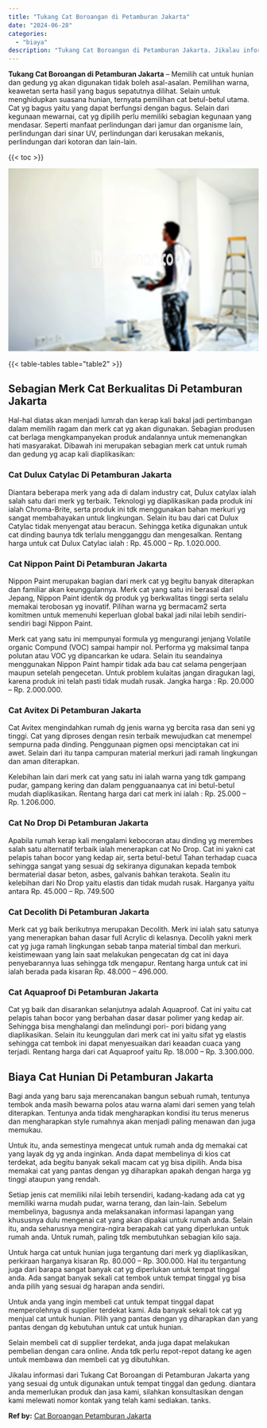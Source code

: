 ```yaml
---
title: "Tukang Cat Boroangan di Petamburan Jakarta"
date: "2024-06-28"
categories: 
  - "biaya"
description: "Tukang Cat Boroangan di Petamburan Jakarta. Jikalau informasi dari Tukang Cat Boroangan di Petamburan Jakarta yang yang sesuai dg untuk digunakan untuk tempa..."
---
```


**Tukang Cat Boroangan di Petamburan Jakarta** – Memilih cat untuk hunian dan gedung yg akan digunakan tidak boleh asal-asalan. Pemilihan warna, keawetan serta hasil yang bagus sepatutnya dilihat. Selain untuk menghidupkan suasana hunian, ternyata pemilihan cat betul-betul utama. Cat yg bagus yaitu yang dapat berfungsi dengan bagus. Selain dari kegunaan mewarnai, cat yg dipilih perlu memiliki sebagian kegunaan yang mendasar. Seperti manfaat perlindungan dari jamur dan organisme lain, perlindungan dari sinar UV, perlindungan dari kerusakan mekanis, perlindungan dari kotoran dan lain-lain.

{{< toc >}}

![Tukang Cat Boroangan di Petamburan Jakarta](/images/jasa-cat-murah21.png)

{{< table-tables table="table2" >}}

## Sebagian Merk Cat Berkualitas Di Petamburan Jakarta

Hal-hal diatas akan menjadi lumrah dan kerap kali bakal jadi pertimbangan dalam memilih ragam dan merk cat yg akan digunakan. Sebagian produsen cat berlaga mengkampanyekan produk andalannya untuk memenangkan hati masyarakat. Dibawah ini merupakan sebagian merk cat untuk rumah dan gedung yg acap kali diaplikasikan:

### Cat Dulux Catylac Di Petamburan Jakarta

Diantara beberapa merk yang ada di dalam industry cat, Dulux catylax ialah salah satu dari merk yg terbaik. Teknologi yg diaplikasikan pada produk ini ialah Chroma-Brite, serta produk ini tdk menggunakan bahan merkuri yg sangat membahayakan untuk lingkungan. Selain itu bau dari cat Dulux Catylac tidak menyengat atau beracun. Sehingga ketika digunakan untuk cat dinding baunya tdk terlalu mengganggu dan mengesalkan. Rentang harga untuk cat Dulux Catylac ialah : Rp. 45.000 – Rp. 1.020.000.

### Cat Nippon Paint Di Petamburan Jakarta

Nippon Paint merupakan bagian dari merk cat yg begitu banyak diterapkan dan familiar akan keunggulannya. Merk cat yang satu ini berasal dari Jepang, Nippon Paint identik dg produk yg berkwalitas tinggi serta selalu memakai terobosan yg inovatif. Pilihan warna yg bermacam2 serta komitmen untuk memenuhi keperluan global bakal jadi nilai lebih sendiri-sendiri bagi Nippon Paint.

Merk cat yang satu ini mempunyai formula yg mengurangi jenjang Volatile organic Compund (VOC) sampai hampir nol. Performa yg maksimal tanpa polutan atau VOC yg dipancarkan ke udara. Selain itu seandainya menggunakan Nippon Paint hampir tidak ada bau cat selama pengerjaan maupun setelah pengecetan. Untuk problem kulaitas jangan diragukan lagi, karena produk ini telah pasti tidak mudah rusak. Jangka harga : Rp. 20.000 – Rp. 2.000.000.

### Cat Avitex Di Petamburan Jakarta

Cat Avitex mengindahkan rumah dg jenis warna yg bercita rasa dan seni yg tinggi. Cat yang diproses dengan resin terbaik mewujudkan cat menempel sempurna pada dinding. Penggunaan pigmen opsi menciptakan cat ini awet. Selain dari itu tanpa campuran material merkuri jadi ramah lingkungan dan aman diterapkan.

Kelebihan lain dari merk cat yang satu ini ialah warna yang tdk gampang pudar, gampang kering dan dalam pengguanaanya cat ini betul-betul mudah diaplikasikan. Rentang harga dari cat merk ini ialah : Rp. 25.000 – Rp. 1.206.000.

### Cat No Drop Di Petamburan Jakarta

Apabila rumah kerap kali mengalami kebocoran atau dinding yg merembes salah satu alternatif terbaik ialah menerapkan cat No Drop. Cat ini yakni cat pelapis tahan bocor yang kedap air, serta betul-betul Tahan terhadap cuaca sehingga sangat yang sesuai dg sekiranya digunakan kepada tembok bermaterial dasar beton, asbes, galvanis bahkan terakota. Sealin itu kelebihan dari No Drop yaitu elastis dan tidak mudah rusak. Harganya yaitu antara Rp. 45.000 – Rp. 749.500

### Cat Decolith Di Petamburan Jakarta

Merk cat yg baik berikutnya merupakan Decolith. Merk ini ialah satu satunya yang menerapkan bahan dasar full Acrylic di kelasnya. Decolih yakni merk cat yg juga ramah lingkungan sebab tanpa material timbal dan merkuri. keistimewaan yang lain saat melakukan pengecatan dg cat ini daya penyebarannya luas sehingga tdk mengapur. Rentang harga untuk cat ini ialah berada pada kisaran Rp. 48.000 – 496.000.

### Cat Aquaproof Di Petamburan Jakarta

Cat yg baik dan disarankan selanjutnya adalah Aquaproof. Cat ini yaitu cat pelapis tahan bocor yang berbahan dasar dasar polimer yang kedap air. Sehingga bisa menghalangi dan melindungi pori- pori bidang yang diaplikasikan. Selain itu keunggulan dari merk cat ini yaitu sifat yg elastis sehingga cat tembok ini dapat menyesuaikan dari keaadan cuaca yang terjadi. Rentang harga dari cat Aquaproof yaitu Rp. 18.000 – Rp. 3.300.000.

## Biaya Cat Hunian Di Petamburan Jakarta

Bagi anda yang baru saja merencanakan bangun sebuah rumah, tentunya tembok anda masih bewarna polos atau warna alami dari semen yang telah diterapkan. Tentunya anda tidak mengharapkan kondisi itu terus menerus dan mengharapkan style rumahnya akan menjadi paling menawan dan juga memukau.

Untuk itu, anda semestinya mengecat untuk rumah anda dg memakai cat yang layak dg yg anda inginkan. Anda dapat membelinya di kios cat terdekat, ada begitu banyak sekali macam cat yg bisa dipilih. Anda bisa memakai cat yang pantas dengan yg diharapkan apakah dengan harga yg tinggi ataupun yang rendah.

Setiap jenis cat memiliki nilai lebih tersendiri, kadang-kadang ada cat yg memiliki warna mudah pudar, warna terang, dan lain-lain. Sebelum membelinya, bagusnya anda melaksanakan informasi lapangan yang khususnya dulu mengenai cat yang akan dipakai untuk rumah anda. Selain itu, anda seharusnya mengira-ngira berapakah cat yang diperlukan untuk rumah anda. Untuk rumah, paling tdk membutuhkan sebagian kilo saja.

Untuk harga cat untuk hunian juga tergantung dari merk yg diaplikasikan, perkiraan harganya kisaran Rp. 80.000 – Rp. 300.000. Hal itu tergantung juga dari barapa sangat banyak cat yg diperlukan untuk tempat tinggal anda. Ada sangat banyak sekali cat tembok untuk tempat tinggal yg bisa anda pilih yang sesuai dg harapan anda sendiri.

Untuk anda yang ingin membeli cat untuk tempat tinggal dapat memperolehnya di supplier terdekat kami. Ada banyak sekali tok cat yg menjual cat untuk hunian. Pilih yang pantas dengan yg diharapkan dan yang pantas dengan dg kebutuhan untuk cat untuk hunian.

Selain membeli cat di supplier terdekat, anda juga dapat melakukan pembelian dengan cara online. Anda tdk perlu repot-repot datang ke agen untuk membawa dan membeli cat yg dibutuhkan.

Jikalau informasi dari Tukang Cat Boroangan di Petamburan Jakarta yang yang sesuai dg untuk digunakan untuk tempat tinggal dan gedung. diantara anda memerlukan produk dan jasa kami, silahkan konsultasikan dengan kami melewati nomor kontak yang telah kami sediakan. tanks.

**Ref by:** [Cat Boroangan Petamburan Jakarta](https://id.wikipedia.org/wiki/Cat)
